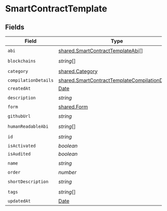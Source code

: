 # SmartContractTemplate


## Fields

| Field                                                                                                                   | Type                                                                                                                    | Required                                                                                                                | Description                                                                                                             |
| ----------------------------------------------------------------------------------------------------------------------- | ----------------------------------------------------------------------------------------------------------------------- | ----------------------------------------------------------------------------------------------------------------------- | ----------------------------------------------------------------------------------------------------------------------- |
| `abi`                                                                                                                   | [shared.SmartContractTemplateAbi](../../../sdk/models/shared/smartcontracttemplateabi.md)[]                             | :heavy_check_mark:                                                                                                      | N/A                                                                                                                     |
| `blockchains`                                                                                                           | *string*[]                                                                                                              | :heavy_check_mark:                                                                                                      | N/A                                                                                                                     |
| `category`                                                                                                              | [shared.Category](../../../sdk/models/shared/category.md)                                                               | :heavy_check_mark:                                                                                                      | N/A                                                                                                                     |
| `compilationDetails`                                                                                                    | [shared.SmartContractTemplateCompilationDetails](../../../sdk/models/shared/smartcontracttemplatecompilationdetails.md) | :heavy_minus_sign:                                                                                                      | N/A                                                                                                                     |
| `createdAt`                                                                                                             | [Date](https://developer.mozilla.org/en-US/docs/Web/JavaScript/Reference/Global_Objects/Date)                           | :heavy_minus_sign:                                                                                                      | N/A                                                                                                                     |
| `description`                                                                                                           | *string*                                                                                                                | :heavy_check_mark:                                                                                                      | N/A                                                                                                                     |
| `form`                                                                                                                  | [shared.Form](../../../sdk/models/shared/form.md)                                                                       | :heavy_minus_sign:                                                                                                      | N/A                                                                                                                     |
| `githubUrl`                                                                                                             | *string*                                                                                                                | :heavy_check_mark:                                                                                                      | N/A                                                                                                                     |
| `humanReadableAbi`                                                                                                      | *string*[]                                                                                                              | :heavy_check_mark:                                                                                                      | N/A                                                                                                                     |
| `id`                                                                                                                    | *string*                                                                                                                | :heavy_check_mark:                                                                                                      | N/A                                                                                                                     |
| `isActivated`                                                                                                           | *boolean*                                                                                                               | :heavy_minus_sign:                                                                                                      | N/A                                                                                                                     |
| `isAudited`                                                                                                             | *boolean*                                                                                                               | :heavy_minus_sign:                                                                                                      | N/A                                                                                                                     |
| `name`                                                                                                                  | *string*                                                                                                                | :heavy_check_mark:                                                                                                      | N/A                                                                                                                     |
| `order`                                                                                                                 | *number*                                                                                                                | :heavy_minus_sign:                                                                                                      | N/A                                                                                                                     |
| `shortDescription`                                                                                                      | *string*                                                                                                                | :heavy_check_mark:                                                                                                      | N/A                                                                                                                     |
| `tags`                                                                                                                  | *string*[]                                                                                                              | :heavy_check_mark:                                                                                                      | N/A                                                                                                                     |
| `updatedAt`                                                                                                             | [Date](https://developer.mozilla.org/en-US/docs/Web/JavaScript/Reference/Global_Objects/Date)                           | :heavy_minus_sign:                                                                                                      | N/A                                                                                                                     |